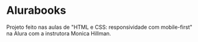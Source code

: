 # Alurabooks
Projeto feito nas aulas de "HTML e CSS: responsividade com mobile-first" na Alura com a instrutora Monica Hillman.
